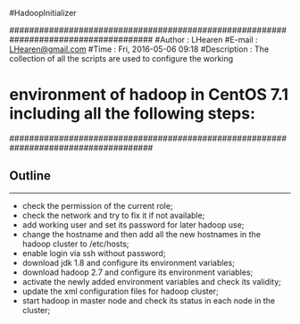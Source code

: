 #HadoopInitializer

#####################################################################################
#Author      : LHearen
#E-mail      : LHearen@gmail.com
#Time        : Fri, 2016-05-06 09:18
#Description : The collection of all the scripts are used to configure the working 
#              environment of hadoop in CentOS 7.1 including all the following steps:
#####################################################################################

## Outline
------

- check the permission of the current role;
- check the network and try to fix it if not available;
- add working user and set its password for later hadoop use;
- change the hostname and then add all the new hostnames in the hadoop cluster to /etc/hosts;
- enable login via ssh without password;
- download jdk 1.8 and configure its environment variables;
- download hadoop 2.7 and configure its environment variables;
- activate the newly added environment variables and check its validity;
- update the xml configuration files for hadoop cluster;
- start hadoop in master node and check its status in each node in the cluster;

